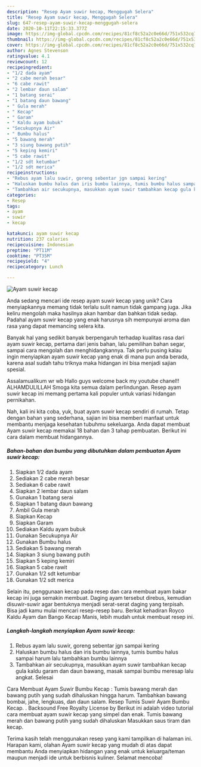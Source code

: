 ```yaml
---
description: "Resep Ayam suwir kecap, Menggugah Selera"
title: "Resep Ayam suwir kecap, Menggugah Selera"
slug: 647-resep-ayam-suwir-kecap-menggugah-selera
date: 2020-10-11T22:15:33.377Z
image: https://img-global.cpcdn.com/recipes/81cf8c52a2c0e66d/751x532cq70/ayam-suwir-kecap-foto-resep-utama.jpg
thumbnail: https://img-global.cpcdn.com/recipes/81cf8c52a2c0e66d/751x532cq70/ayam-suwir-kecap-foto-resep-utama.jpg
cover: https://img-global.cpcdn.com/recipes/81cf8c52a2c0e66d/751x532cq70/ayam-suwir-kecap-foto-resep-utama.jpg
author: Agnes Stevenson
ratingvalue: 4.1
reviewcount: 12
recipeingredient:
- "1/2 dada ayam"
- "2 cabe merah besar"
- "6 cabe rawit"
- "2 lembar daun salam"
- "1 batang serai"
- "1 batang daun bawang"
- " Gula merah"
- " Kecap"
- " Garam"
- " Kaldu ayam bubuk"
- "Secukupnya Air"
- " Bumbu halus"
- "5 bawang merah"
- "3 siung bawang putih"
- "5 keping kemiri"
- "5 cabe rawit"
- "1/2 sdt ketumbar"
- "1/2 sdt merica"
recipeinstructions:
- "Rebus ayam lalu suwir, goreng sebentar jgn sampai kering"
- "Haluskan bumbu halus dan iris bumbu lainnya, tumis bumbu halus sampai harum lalu tambahkan bumbu lainnya"
- "Tambahkan air secukupnya, masukkan ayam suwir tambahkan kecap gula kaldu garam dan daun bawang, masak sampai bumbu meresap lalu angkat. Selesai"
categories:
- Resep
tags:
- ayam
- suwir
- kecap

katakunci: ayam suwir kecap 
nutrition: 237 calories
recipecuisine: Indonesian
preptime: "PT11M"
cooktime: "PT35M"
recipeyield: "4"
recipecategory: Lunch

---
```



![Ayam suwir kecap](https://img-global.cpcdn.com/recipes/81cf8c52a2c0e66d/751x532cq70/ayam-suwir-kecap-foto-resep-utama.jpg)

Anda sedang mencari ide resep ayam suwir kecap yang unik? Cara menyiapkannya memang tidak terlalu sulit namun tidak gampang juga. Jika keliru mengolah maka hasilnya akan hambar dan bahkan tidak sedap. Padahal ayam suwir kecap yang enak harusnya sih mempunyai aroma dan rasa yang dapat memancing selera kita.

Banyak hal yang sedikit banyak berpengaruh terhadap kualitas rasa dari ayam suwir kecap, pertama dari jenis bahan, lalu pemilihan bahan segar, sampai cara mengolah dan menghidangkannya. Tak perlu pusing kalau ingin menyiapkan ayam suwir kecap yang enak di mana pun anda berada, karena asal sudah tahu triknya maka hidangan ini bisa menjadi sajian spesial.

Assalamualikum wr wb Hallo guys welcome back my youtube chanel!! ALHAMDULILLAH Smoga kita semua dalam perlindungan. Resep ayam suwir kecap ini memang pertama kali populer untuk variasi hidangan pernikahan.


Nah, kali ini kita coba, yuk, buat ayam suwir kecap sendiri di rumah. Tetap dengan bahan yang sederhana, sajian ini bisa memberi manfaat untuk membantu menjaga kesehatan tubuhmu sekeluarga. Anda dapat membuat Ayam suwir kecap memakai 18 bahan dan 3 tahap pembuatan. Berikut ini cara dalam membuat hidangannya.

<!--inarticleads1-->

##### Bahan-bahan dan bumbu yang dibutuhkan dalam pembuatan Ayam suwir kecap:

1. Siapkan 1/2 dada ayam
1. Sediakan 2 cabe merah besar
1. Sediakan 6 cabe rawit
1. Siapkan 2 lembar daun salam
1. Gunakan 1 batang serai
1. Siapkan 1 batang daun bawang
1. Ambil  Gula merah
1. Siapkan  Kecap
1. Siapkan  Garam
1. Sediakan  Kaldu ayam bubuk
1. Gunakan Secukupnya Air
1. Gunakan  Bumbu halus
1. Sediakan 5 bawang merah
1. Siapkan 3 siung bawang putih
1. Siapkan 5 keping kemiri
1. Siapkan 5 cabe rawit
1. Gunakan 1/2 sdt ketumbar
1. Gunakan 1/2 sdt merica


Selain itu, penggunaan kecap pada resep dan cara membuat ayam bakar kecap ini juga semakin membuat. Daging ayam tersebut direbus, kemudian disuwir-suwir agar bentuknya menjadi serat-serat daging yang terpisah. Bisa jadi kamu mulai mencari resep-resep baru. Berkat kehadiran Royco Kaldu Ayam dan Bango Kecap Manis, lebih mudah untuk membuat resep ini. 

<!--inarticleads2-->

##### Langkah-langkah menyiapkan Ayam suwir kecap:

1. Rebus ayam lalu suwir, goreng sebentar jgn sampai kering
1. Haluskan bumbu halus dan iris bumbu lainnya, tumis bumbu halus sampai harum lalu tambahkan bumbu lainnya
1. Tambahkan air secukupnya, masukkan ayam suwir tambahkan kecap gula kaldu garam dan daun bawang, masak sampai bumbu meresap lalu angkat. Selesai


Cara Membuat Ayam Suwir Bumbu Kecap : Tumis bawang merah dan bawang putih yang sudah dihaluskan hingga harum. Tambahkan bawang bombai, jahe, lengkuas, dan daun salam. Resep Tumis Suwir Ayam Bumbu Kecap. . Backsound Free Royalty License by Berikut ini adalah video tutorial cara membuat ayam suwir kecap yang simpel dan enak. Tumis bawang merah dan bawang putih yang sudah dihaluskan Masukkan saus tiram dan kecap. 

Terima kasih telah menggunakan resep yang kami tampilkan di halaman ini. Harapan kami, olahan Ayam suwir kecap yang mudah di atas dapat membantu Anda menyiapkan hidangan yang enak untuk keluarga/teman maupun menjadi ide untuk berbisnis kuliner. Selamat mencoba!
